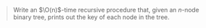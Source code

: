 > Write an $\O(n)$-time recursive procedure that, given an $n$-node binary
> tree, prints out the key of each node in the tree.
